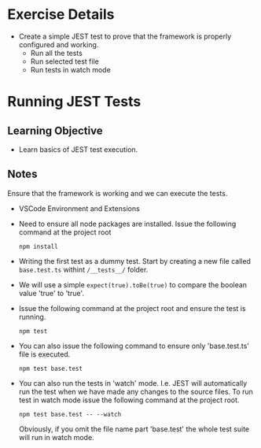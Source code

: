 # Exercise Details

- Create a simple JEST test to prove that the framework is properly configured and working.
  - Run all the tests
  - Run selected test file
  - Run tests in watch mode

# Running JEST Tests

## Learning Objective

- Learn basics of JEST test execution.

## Notes

Ensure that the framework is working and we can execute the tests.

- VSCode Environment and Extensions

- Need to ensure all node packages are installed. Issue the following command at the project root

  ```npm install```

- Writing the first test as a dummy test. Start by creating a new file called ```base.test.ts``` withint ```/__tests__/``` folder.

- We will use a simple ```expect(true).toBe(true)``` to compare the boolean value 'true' to 'true'.

- Issue the following command at the project root and ensure the test is running.

  ```npm test```

- You can also issue the following command to ensure only 'base.test.ts' file is executed.

  ```npm test base.test```

- You can also run the tests in 'watch' mode. I.e. JEST will automatically run the test when we have made any changes to the source files. To run test in watch mode issue the following command at the project root.

  ```npm test base.test -- --watch```

  Obviously, if you omit the file name part 'base.test' the whole test suite will run in watch mode.
